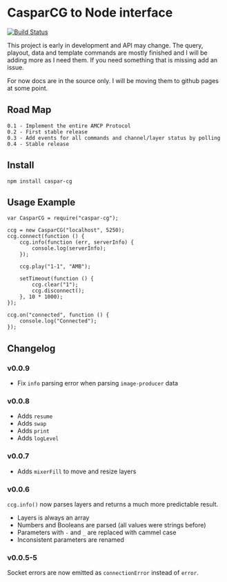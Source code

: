 # CasparCG to Node interface

[![Build Status](https://travis-ci.org/respectTheCode/node-caspar-cg.png)](https://travis-ci.org/respectTheCode/node-caspar-cg)

This project is early in development and API may change. The query, playout, data and template commands are mostly finished and I will be adding more as I need them. If you need something that is missing add an issue.

For now docs are in the source only. I will be moving them to github pages at some point.

## Road Map
	0.1 - Implement the entire AMCP Protocol
	0.2 - First stable release
	0.3 - Add events for all commands and channel/layer status by polling
	0.4 - Stable release

## Install

	npm install caspar-cg

## Usage Example

	var CasparCG = require("caspar-cg");

	ccg = new CasparCG("localhost", 5250);
	ccg.connect(function () {
		ccg.info(function (err, serverInfo) {
			console.log(serverInfo);
		});

		ccg.play("1-1", "AMB");

		setTimeout(function () {
			ccg.clear("1");
			ccg.disconnect();
		}, 10 * 1000);
	});

	ccg.on("connected", function () {
		console.log("Connected");
	});

## Changelog

### v0.0.9

* Fix `info` parsing error when parsing `image-producer` data

### v0.0.8

* Adds `resume`
* Adds `swap`
* Adds `print`
* Adds `logLevel`

### v0.0.7

* Adds `mixerFill` to move and resize layers

### v0.0.6

`ccg.info()` now parses layers and returns a much more predictable result.

* Layers is always an array
* Numbers and Booleans are parsed (all values were strings before)
* Parameters with `-` and `_` are replaced with cammel case
* Inconsistent parameters are renamed

### v0.0.5-5

Socket errors are now emitted as `connectionError` instead of `error`.
